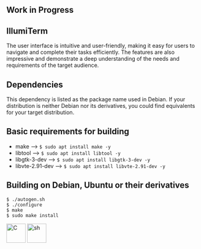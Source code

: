 ## Work in Progress 

## IllumiTerm 

The user interface is intuitive and user-friendly, making it easy for users to navigate and complete their tasks efficiently. The features are also impressive and demonstrate a deep understanding of the needs and requirements of the target audience.

## Dependencies

This dependency is listed as the package name used in Debian. If your
distribution is neither Debian nor its derivatives, you could find equivalents
for your target distribution.

## Basic requirements for building

* make --> `$ sudo apt install make -y`  
* libtool --> `$ sudo apt install libtool -y`  
* libgtk-3-dev --> `$ sudo apt install libgtk-3-dev -y`  
* libvte-2.91-dev --> `$ sudo apt install libvte-2.91-dev -y`  

## Building on Debian, Ubuntu or their derivatives

```
$ ./autogen.sh  
$ ./configure 
$ make
$ sudo make install 
```
<img src="https://user-images.githubusercontent.com/69394316/229928414-12a215e7-931f-4bd9-93fd-0171607b7823.png" alt="C" width="50" height="50" />  <img src="https://user-images.githubusercontent.com/69394316/229933791-e856ec96-de62-4784-8df2-a1eb6f033811.png" alt="sh" width="50" height="50" /> 
